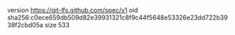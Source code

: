 version https://git-lfs.github.com/spec/v1
oid sha256:c0ece659db509d82e39931321c8f9c44f5648e53326e23dd722b3938f2cbd05a
size 533
